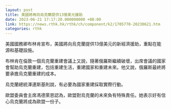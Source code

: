 ```yaml
---
layout: post
title: 美國將再向烏克蘭提供13億美元援助
date: 2023-06-21 17:17:20.000000000 +08:00
link: https://news.rthk.hk/rthk/ch/component/k2/1705770-20230621.htm
categories: rthk
---
```


美國國務卿布林肯宣布，美國將向烏克蘭提供13億美元的新經濟援助，重點在能源和基礎設施。

布林肯在倫敦一個烏克蘭重建會議上又說，隨著俄羅斯繼續破壞，出席會議的國家會幫助烏克蘭重建，包括重建生活，重建國家和重建未來。他又說，俄羅斯最終將要承擔烏克蘭重建的成本。

烏克蘭總統澤連斯基則說，有必要為國家重建採取實際行動。

歐盟委員會主席馮德萊恩認為，歐盟對烏克蘭的未來負有特殊責任。她表示好有信心烏克蘭將成為歐盟一份子。
